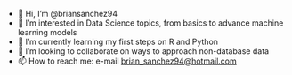 - 👋 Hi, I’m @briansanchez94
- 👀 I’m interested in Data Science topics, from basics to advance machine learning models
- 🌱 I’m currently learning my first steps on R and Python
- 💞️ I’m looking to collaborate on ways to approach non-database data
- 📫 How to reach me: e-mail brian_sanchez94@hotmail.com


